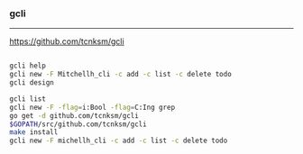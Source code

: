 ### gcli
---
https://github.com/tcnksm/gcli

```
```

```sh
gcli help
gcli new -F Mitchellh_cli -c add -c list -c delete todo
gcli design 

gcli list
gcli new -F -flag=i:Bool -flag=C:Ing grep
go get -d github.com/tcnksm/gcli
$GOPATH/src/github.com/tcnksm/gcli
make install
gcli new -F michellh_cli -c add -c list -c delete todo

```

```
```


